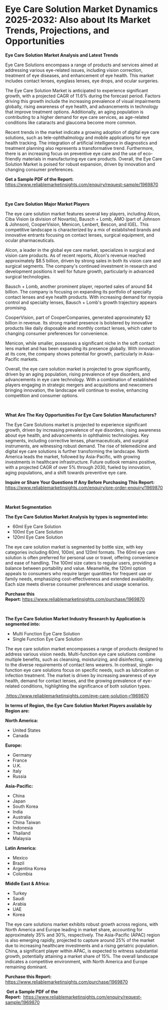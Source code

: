 <p><h1>Eye Care Solution Market Dynamics 2025-2032: Also about Its Market Trends, Projections, and Opportunities</h1></p><p><strong>Eye Care Solution Market Analysis and Latest Trends</strong></p>
<p><p>Eye Care Solutions encompass a range of products and services aimed at addressing various eye-related issues, including vision correction, treatment of eye diseases, and enhancement of eye health. This market includes contact lenses, eyeglass lenses, eye drops, and ocular surgeries.</p><p>The Eye Care Solution Market is anticipated to experience significant growth, with a projected CAGR of 11.6% during the forecast period. Factors driving this growth include the increasing prevalence of visual impairments globally, rising awareness of eye health, and advancements in technology that improve treatment options. Additionally, an aging population is contributing to a higher demand for eye care services, as age-related conditions like cataracts and glaucoma become more common.</p><p>Recent trends in the market indicate a growing adoption of digital eye care solutions, such as tele-ophthalmology and mobile applications for eye health tracking. The integration of artificial intelligence in diagnostics and treatment planning also represents a transformative trend. Furthermore, there is an increasing focus on preventive eye care and the use of eco-friendly materials in manufacturing eye care products. Overall, the Eye Care Solution Market is poised for robust expansion, driven by innovation and changing consumer preferences.</p></p>
<p><strong>Get a Sample PDF of the Report:&nbsp;</strong> <a href="https://www.reliablemarketinsights.com/enquiry/request-sample/1969870?utm_campaign=3606&utm_medium=2&utm_source=Github&utm_content=ia&utm_term=13042025&utm_id=eye-care-solution">https://www.reliablemarketinsights.com/enquiry/request-sample/1969870</a></p>
<p>&nbsp;</p>
<p><strong>Eye Care Solution Major Market Players</strong></p>
<p><p>The eye care solution market features several key players, including Alcon, Ciba Vision (a division of Novartis), Bausch + Lomb, AMO (part of Johnson & Johnson), CooperVision, Menicon, Lenbert, Bescon, and IGEL. This competitive landscape is characterized by a mix of established brands and innovative entrants focusing on contact lenses, surgical equipment, and ocular pharmaceuticals.</p><p>Alcon, a leader in the global eye care market, specializes in surgical and vision care products. As of recent reports, Alcon's revenue reached approximately $8.5 billion, driven by strong sales in both its vision care and surgical segments. The company's continued investment in research and development positions it well for future growth, particularly in advanced surgical technologies.</p><p>Bausch + Lomb, another prominent player, reported sales of around $4 billion. The company is focusing on expanding its portfolio of specialty contact lenses and eye health products. With increasing demand for myopia control and specialty lenses, Bausch + Lomb's growth trajectory appears promising.</p><p>CooperVision, part of CooperCompanies, generated approximately $2 billion in revenue. Its strong market presence is bolstered by innovative products like daily disposable and monthly contact lenses, which cater to changing consumer preferences for convenience.</p><p>Menicon, while smaller, possesses a significant niche in the soft contact lens market and has been expanding its presence globally. With innovation at its core, the company shows potential for growth, particularly in Asia-Pacific markets.</p><p>Overall, the eye care solution market is projected to grow significantly, driven by an aging population, rising prevalence of eye disorders, and advancements in eye care technology. With a combination of established players engaging in strategic mergers and acquisitions and newcomers bringing innovation, the landscape will continue to evolve, enhancing competition and consumer options.</p></p>
<p>&nbsp;</p>
<p><strong>What Are The Key Opportunities For Eye Care Solution Manufacturers?</strong></p>
<p><p>The Eye Care Solutions market is projected to experience significant growth, driven by increasing prevalence of eye disorders, rising awareness about eye health, and advancements in ophthalmic technologies. Key segments, including corrective lenses, pharmaceuticals, and surgical instruments, are witnessing robust demand. The rise of telemedicine and digital eye care solutions is further transforming the landscape. North America leads the market, followed by Asia-Pacific, with growing investments in healthcare infrastructure. Future outlook remains positive, with a projected CAGR of over 5% through 2030, fueled by innovation, aging populations, and a shift towards preventive eye care.</p></p>
<p><strong>Inquire or Share Your Questions If Any Before Purchasing This Report:</strong> <a href="https://www.reliablemarketinsights.com/enquiry/pre-order-enquiry/1969870?utm_campaign=3606&utm_medium=2&utm_source=Github&utm_content=ia&utm_term=13042025&utm_id=eye-care-solution">https://www.reliablemarketinsights.com/enquiry/pre-order-enquiry/1969870</a></p>
<p>&nbsp;</p>
<p><strong>Market Segmentation</strong></p>
<p><strong>The Eye Care Solution Market Analysis by types is segmented into:</strong></p>
<p><ul><li>60ml Eye Care Solution</li><li>100ml Eye Care Solution</li><li>120ml Eye Care Solution</li></ul></p>
<p><p>The eye care solution market is segmented by bottle size, with key categories including 60ml, 100ml, and 120ml formats. The 60ml eye care solution is often preferred for personal use or travel, offering convenience and ease of handling. The 100ml size caters to regular users, providing a balance between portability and value. Meanwhile, the 120ml option appeals to consumers who require larger quantities for frequent use or family needs, emphasizing cost-effectiveness and extended availability. Each size meets diverse consumer preferences and usage scenarios.</p></p>
<p><strong>Purchase this Report:&nbsp;</strong><a href="https://www.reliablemarketinsights.com/purchase/1969870?utm_campaign=3606&utm_medium=2&utm_source=Github&utm_content=ia&utm_term=13042025&utm_id=eye-care-solution">https://www.reliablemarketinsights.com/purchase/1969870</a></p>
<p>&nbsp;</p>
<p><strong>The Eye Care Solution Market Industry Research by Application is segmented into:</strong></p>
<p><ul><li>Multi Function Eye Care Solution</li><li>Single Function Eye Care Solution</li></ul></p>
<p><p>The eye care solution market encompasses a range of products designed to address various vision needs. Multi-function eye care solutions combine multiple benefits, such as cleansing, moisturizing, and disinfecting, catering to the diverse requirements of contact lens wearers. In contrast, single-function eye care solutions focus on specific needs, such as lubrication or infection treatment. The market is driven by increasing awareness of eye health, demand for contact lenses, and the growing prevalence of eye-related conditions, highlighting the significance of both solution types.</p></p>
<p><a href="https://www.reliablemarketinsights.com/eye-care-solution-r1969870?utm_campaign=3606&utm_medium=2&utm_source=Github&utm_content=ia&utm_term=13042025&utm_id=eye-care-solution">&nbsp;https://www.reliablemarketinsights.com/eye-care-solution-r1969870</a></p>
<p><strong>In terms of Region, the Eye Care Solution Market Players available by Region are:</strong></p>
<p>
    <p> <strong> North America: </strong>
        <ul>
            <li>United States</li>
            <li>Canada</li>
        </ul>
        </p> 
    <p> <strong> Europe: </strong>
        <ul>
            <li>Germany</li>
            <li>France</li>
            <li>U.K.</li>
            <li>Italy</li>
            <li>Russia</li>
        </ul>
        </p> 
    <p> <strong> Asia-Pacific: </strong>
        <ul>
            <li>China</li>
            <li>Japan</li>
            <li>South Korea</li>
            <li>India</li>
            <li>Australia</li>
            <li>China Taiwan</li>
            <li>Indonesia</li>
            <li>Thailand</li>
            <li>Malaysia</li>
        </ul>
        </p> 
    <p> <strong> Latin America: </strong>
        <ul>
            <li>Mexico</li>
            <li>Brazil</li>
            <li>Argentina Korea</li>
            <li>Colombia</li>
        </ul>
        </p> 
    <p> <strong> Middle East & Africa: </strong>
        <ul>
            <li>Turkey</li>
            <li>Saudi</li>
            <li>Arabia</li>
            <li>UAE</li>
            <li>Korea</li>
        </ul>
    </p>
    </p>
<p><p>The eye care solutions market exhibits robust growth across regions, with North America and Europe leading in market share, accounting for approximately 35% and 30%, respectively. The Asia-Pacific (APAC) region is also emerging rapidly, projected to capture around 25% of the market due to increasing healthcare investments and a rising geriatric population. China, a significant player within APAC, is expected to witness substantial growth, potentially attaining a market share of 15%. The overall landscape indicates a competitive environment, with North America and Europe remaining dominant.</p></p>
<p><strong>Purchase this Report: </strong><a href="https://www.reliablemarketinsights.com/purchase/1969870?utm_campaign=3606&utm_medium=2&utm_source=Github&utm_content=ia&utm_term=13042025&utm_id=eye-care-solution">https://www.reliablemarketinsights.com/purchase/1969870</a></p>
<p>&nbsp;<strong>Get a Sample PDF of the Report:&nbsp;&nbsp;</strong><a href="https://www.reliablemarketinsights.com/enquiry/request-sample/1969870?utm_campaign=3606&utm_medium=2&utm_source=Github&utm_content=ia&utm_term=13042025&utm_id=eye-care-solution">https://www.reliablemarketinsights.com/enquiry/request-sample/1969870</a></p>
<p><strong></strong></p>
<p><p></p><p></p><p></p></p>